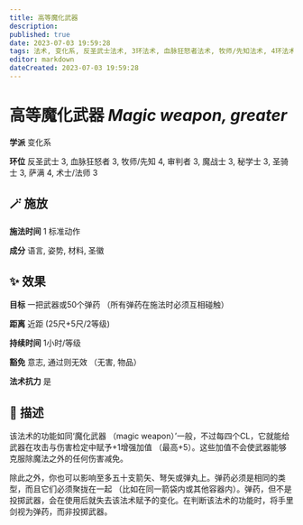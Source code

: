 ```yaml
---
title: 高等魔化武器
description: 
published: true
date: 2023-07-03 19:59:28
tags: 法术, 变化系, 反圣武士法术, 3环法术, 血脉狂怒者法术, 牧师/先知法术, 4环法术, 审判者法术, 魔战士法术, 秘学士法术, 圣骑士法术, 萨满法术, 术士/法师法术
editor: markdown
dateCreated: 2023-07-03 19:59:28
---
```


# **高等魔化武器** *Magic weapon, greater*

**学派** 变化系 

**环位** 反圣武士 3, 血脉狂怒者 3, 牧师/先知 4, 审判者 3, 魔战士 3, 秘学士 3, 圣骑士 3, 萨满 4, 术士/法师 3

## 🪄 施放

**施法时间** 1 标准动作

**成分** 语言, 姿势, 材料, 圣徽

## ✨ 效果 

**目标** 一把武器或50个弹药 （所有弹药在施法时必须互相碰触） 

**距离** 近距 (25尺+5尺/2等级)  

**持续时间** 1小时/等级 

**豁免** 意志, 通过则无效 （无害, 物品）

**法术抗力** 是

## 📖 描述

该法术的功能如同‘魔化武器 （magic weapon）’一般，不过每四个CL，它就能给武器在攻击与伤害检定中赋予+1增强加值 （最高+5）。这些加值不会使武器能够克服除魔法之外的任何伤害减免。

除此之外，你也可以影响至多五十支箭矢、弩矢或弹丸上。弹药必须是相同的类型，而且它们必须聚拢在一起 （比如在同一箭袋内或其他容器内）。弹药，但不是投掷武器，会在使用后就失去该法术赋予的变化。在判断该法术的功能时，将手里剑视为弹药，而非投掷武器。
    